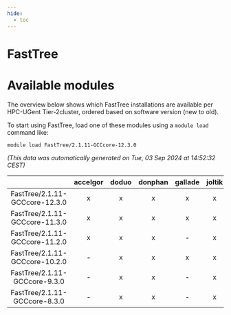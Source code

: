 ```yaml
---
hide:
  - toc
---
```


FastTree
========

# Available modules


The overview below shows which FastTree installations are available per HPC-UGent Tier-2cluster, ordered based on software version (new to old).

To start using FastTree, load one of these modules using a `module load` command like:

```shell
module load FastTree/2.1.11-GCCcore-12.3.0
```

*(This data was automatically generated on Tue, 03 Sep 2024 at 14:52:32 CEST)*  

| |accelgor|doduo|donphan|gallade|joltik|shinx|skitty|
| :---: | :---: | :---: | :---: | :---: | :---: | :---: | :---: |
|FastTree/2.1.11-GCCcore-12.3.0|x|x|x|x|x|x|x|
|FastTree/2.1.11-GCCcore-11.3.0|x|x|x|x|x|-|x|
|FastTree/2.1.11-GCCcore-11.2.0|x|x|x|-|x|-|x|
|FastTree/2.1.11-GCCcore-10.2.0|-|x|x|x|x|-|x|
|FastTree/2.1.11-GCCcore-9.3.0|-|x|x|-|x|-|x|
|FastTree/2.1.11-GCCcore-8.3.0|-|x|x|-|x|-|x|
